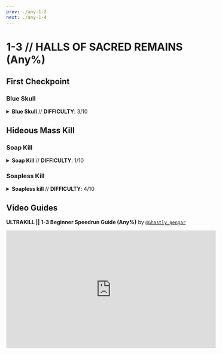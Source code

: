 ```yaml
---
prev: ./any-1-2
next: ./any-1-4
---
```


# 1-3 // HALLS OF SACRED REMAINS (Any%)

## First Checkpoint

<div class="hidden-header">

### Blue Skull

</div>

<details class="easy">
    <summary>
        <b>Blue Skull</b> // <b>DIFFICULTY</b>: 3/10
    </summary>
    <p>
        Start off with a <a href="/speedrun-tech#slam-storage">Slam Store</a> in the start room, then slide forward, turn slighlty left and <a href="/speedrun-tech#slide-jump">Slide Jump</a> towards the door. 
    </p>
    <p>
        Slam at the door, then <a href="/speedrun-tech#dsj(dash-slide-jump)">DSJ</a>, slam and malicious rail down to boost yourself up. 
    </p>
    <p>
        Dash forward and slam into the blue skull room, aim diagonally down, and then whiplash the skull. 
    </p>
    <p>
        Checkpoint 
        <video width="735" height="auto" loop controls muted>
        <source src="https://i.imgur.com/u9c6MFt.mp4" type="video/mp4">
        </video>
    </p>
</details>

## Hideous Mass Kill

<div class="hidden-header">

### Soap Kill

</div>

<details class="easy">
    <summary>
        <b>Soap Kill</b> // <b>DIFFICULTY</b>: 1/10
    </summary>
    <p>
        Dash backwards, then turn around and place the skull with whiplash and checkpoint.
    </p>
    <p>
        Dash, turn right, and dash jump into the soap room.
    </p>
    <p>
        Fire a rocket at the ceiling to break the grate, slam, then fire malicious rail down to boost up and grab the soap with whiplash. 
    </p>
    <p>
        <a href="/speedrun-tech#dsdash-jump">Dash Jump</a> backwards, slam then <a href="/speedrun-tech#dsce-boost-core-eject-boost">CE Boost</a> down the corridor. 
    </p>
    <p>
        Slam down before the checkpoint. <a href="/speedrun-tech#dsce-boost-core-eject-boost">CE Boost</a> through the checkpoint and into the boss room, as soon as the boss’s arms move checkpoint so it does the faster spawn animation.
            Dash jump into the arena
    </p>
    <p>
        Whiplash the boss to kill it as soon as it is vulnerable.
    </p>
    <p>
        <a href="/speedrun-tech#ub-exit">UB Exit</a>.
        <video width="735" height="auto" loop controls muted>
        <source src="https://i.imgur.com/R4iSLYg.mp4" type="video/mp4">
        </video>
    </p>
</details>

<div class="hidden-header">

### Soapless Kill

</div>

<details class="medium">
    <summary>
        <b> Soapless kill </b> // <b>DIFFICULTY</b>: 4/10
    </summary>
    <p>
        Dash backwards, turn around and place the blue skull with whiplash, dash towards the door, <a href="/speedrun-tech#ce-boost-core-eject-boost">CE Boost</a> down the corridor.
    </p>
    <p>
        Slam down before the checkpoint.
    </p>
    <p>
        <a href="/speedrun-tech#dsj-dash-slide-jump">DSJ</a> into the boss room.
    </p>
    <p>
        As soon as the boss’s arms move checkpoint to get the faster spawn animation.
    </p>
    <p>
        ::: note
        Pause buffering can make timing this easier
        :::
    </p>
    <p>
        <a href="/speedrun-tech#dsj-dash-slide-jump">DSJ</a> into the arena while firing blue saws, place a magnet behind the arms, then fire an overheat saw just before the boss spawns.
    </p>
    <p>
        As soon as the boss spawns, attatch the jumpstart cable to its weakpoint, jump and look down, throw a coin and <a href="/speedrun-tech#coin-punch">Coin Punch</a> it. Slam, then throw another coin into the bosses weakpoint. Shoot your erail towards the coin to <a href="/speedrun-tech#railcoins">Railcoin</a>.
    </p>
    <p>
        Finish off the boss with an <a href="/speedrun-tech#s-r-s-combo">SRS Combo</a>.
    </p>
    <p>
        Move towards the exit to time a <a href="/speedrun-tech#slideways-exit">Slideways Exit</a>.
    </p>
    <p>
        You want to start your <a href="/speedrun-tech#dsj-dash-slide-jump">Slam Store</a> right before the boss gibs. This may require some practice to get used to.
        <video width="735" height="auto" loop controls muted>
        <source src="https://i.imgur.com/3HUcMhb.mp4" type="video/mp4">
        </video>
    </p>
    <p>
        This kill is somewhat inconsistent due to hideous mass weakpoints, if you are doing everthing and it isn't killing, you are probably not hitting weakpoint with either your sawtrap or railcoin.
    </p>
</details>

## Video Guides
<b>ULTRAKILL || 1-3 Beginner Speedrun Guide (Any%)</b> by <a href="https://www.youtube.com/@ghastly_gengar/videos"><code>@Ghastly_gengar</code></a>
<iframe width="560" height="315" src="https://www.youtube.com/embed/j2kxZtCouas" frameborder="0" allow="accelerometer; autoplay; clipboard-write; encrypted-media; gyroscope; picture-in-picture" allowfullscreen></iframe>